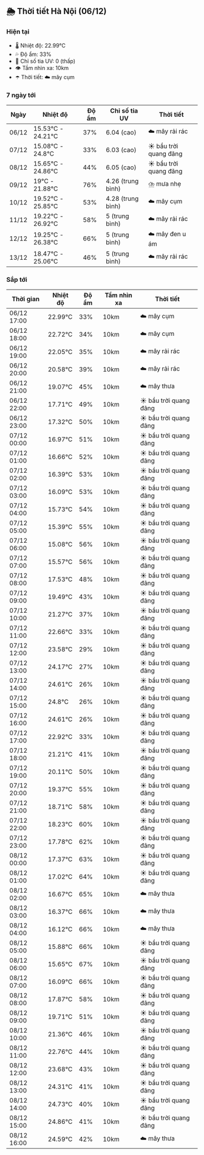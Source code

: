## 🌦️ Thời tiết Hà Nội (06/12)

### Hiện tại

- 🌡️ Nhiệt độ: 22.99℃
- 💦 Độ ẩm: 33%
- 🌟 Chỉ số tia UV: 0 (thấp)
- 👁️ Tầm nhìn xa: 10km
- ☂️ Thời tiết: ☁️ mây cụm

### 7 ngày tới

| Ngày | Nhiệt độ | Độ ẩm | Chỉ số tia UV | Thời tiết |
| --- | --- | --- | --- | --- |
| 06/12 | 15.53℃ - 24.21℃ | 37% | 6.04 (cao) | ☁️ mây rải rác |
| 07/12 | 15.08℃ - 24.8℃ | 33% | 6.03 (cao) | ☀️ bầu trời quang đãng |
| 08/12 | 15.65℃ - 24.86℃ | 44% | 6.05 (cao) | ☀️ bầu trời quang đãng |
| 09/12 | 19℃ - 21.88℃ | 76% | 4.26 (trung bình) | ⛈️ mưa nhẹ |
| 10/12 | 19.52℃ - 25.85℃ | 53% | 4.28 (trung bình) | ☁️ mây cụm |
| 11/12 | 19.22℃ - 26.92℃ | 58% | 5 (trung bình) | ☁️ mây rải rác |
| 12/12 | 19.25℃ - 26.38℃ | 66% | 5 (trung bình) | ☁️ mây đen u ám |
| 13/12 | 18.47℃ - 25.06℃ | 46% | 5 (trung bình) | ☁️ mây rải rác |

### Sắp tới

| Thời gian | Nhiệt độ | Độ ẩm | Tầm nhìn xa | Thời tiết |
| --- | --- | --- | --- | --- |
| 06/12 17:00 | 22.99℃ | 33% | 10km | ☁️ mây cụm |
| 06/12 18:00 | 22.72℃ | 34% | 10km | ☁️ mây cụm |
| 06/12 19:00 | 22.05℃ | 35% | 10km | ☁️ mây rải rác |
| 06/12 20:00 | 20.58℃ | 39% | 10km | ☁️ mây rải rác |
| 06/12 21:00 | 19.07℃ | 45% | 10km | ☁️ mây thưa |
| 06/12 22:00 | 17.71℃ | 49% | 10km | ☀️ bầu trời quang đãng |
| 06/12 23:00 | 17.32℃ | 50% | 10km | ☀️ bầu trời quang đãng |
| 07/12 00:00 | 16.97℃ | 51% | 10km | ☀️ bầu trời quang đãng |
| 07/12 01:00 | 16.66℃ | 52% | 10km | ☀️ bầu trời quang đãng |
| 07/12 02:00 | 16.39℃ | 53% | 10km | ☀️ bầu trời quang đãng |
| 07/12 03:00 | 16.09℃ | 53% | 10km | ☀️ bầu trời quang đãng |
| 07/12 04:00 | 15.73℃ | 54% | 10km | ☀️ bầu trời quang đãng |
| 07/12 05:00 | 15.39℃ | 55% | 10km | ☀️ bầu trời quang đãng |
| 07/12 06:00 | 15.08℃ | 56% | 10km | ☀️ bầu trời quang đãng |
| 07/12 07:00 | 15.57℃ | 56% | 10km | ☀️ bầu trời quang đãng |
| 07/12 08:00 | 17.53℃ | 48% | 10km | ☀️ bầu trời quang đãng |
| 07/12 09:00 | 19.49℃ | 43% | 10km | ☀️ bầu trời quang đãng |
| 07/12 10:00 | 21.27℃ | 37% | 10km | ☀️ bầu trời quang đãng |
| 07/12 11:00 | 22.66℃ | 33% | 10km | ☀️ bầu trời quang đãng |
| 07/12 12:00 | 23.58℃ | 29% | 10km | ☀️ bầu trời quang đãng |
| 07/12 13:00 | 24.17℃ | 27% | 10km | ☀️ bầu trời quang đãng |
| 07/12 14:00 | 24.61℃ | 26% | 10km | ☀️ bầu trời quang đãng |
| 07/12 15:00 | 24.8℃ | 26% | 10km | ☀️ bầu trời quang đãng |
| 07/12 16:00 | 24.61℃ | 26% | 10km | ☀️ bầu trời quang đãng |
| 07/12 17:00 | 22.92℃ | 33% | 10km | ☀️ bầu trời quang đãng |
| 07/12 18:00 | 21.21℃ | 41% | 10km | ☀️ bầu trời quang đãng |
| 07/12 19:00 | 20.11℃ | 50% | 10km | ☀️ bầu trời quang đãng |
| 07/12 20:00 | 19.37℃ | 55% | 10km | ☀️ bầu trời quang đãng |
| 07/12 21:00 | 18.71℃ | 58% | 10km | ☀️ bầu trời quang đãng |
| 07/12 22:00 | 18.23℃ | 60% | 10km | ☀️ bầu trời quang đãng |
| 07/12 23:00 | 17.78℃ | 62% | 10km | ☀️ bầu trời quang đãng |
| 08/12 00:00 | 17.37℃ | 63% | 10km | ☀️ bầu trời quang đãng |
| 08/12 01:00 | 17.02℃ | 64% | 10km | ☀️ bầu trời quang đãng |
| 08/12 02:00 | 16.67℃ | 65% | 10km | ☁️ mây thưa |
| 08/12 03:00 | 16.37℃ | 66% | 10km | ☁️ mây thưa |
| 08/12 04:00 | 16.12℃ | 66% | 10km | ☁️ mây thưa |
| 08/12 05:00 | 15.88℃ | 66% | 10km | ☀️ bầu trời quang đãng |
| 08/12 06:00 | 15.65℃ | 67% | 10km | ☀️ bầu trời quang đãng |
| 08/12 07:00 | 16.09℃ | 66% | 10km | ☀️ bầu trời quang đãng |
| 08/12 08:00 | 17.87℃ | 58% | 10km | ☀️ bầu trời quang đãng |
| 08/12 09:00 | 19.71℃ | 51% | 10km | ☀️ bầu trời quang đãng |
| 08/12 10:00 | 21.36℃ | 46% | 10km | ☀️ bầu trời quang đãng |
| 08/12 11:00 | 22.76℃ | 44% | 10km | ☀️ bầu trời quang đãng |
| 08/12 12:00 | 23.68℃ | 43% | 10km | ☀️ bầu trời quang đãng |
| 08/12 13:00 | 24.31℃ | 41% | 10km | ☀️ bầu trời quang đãng |
| 08/12 14:00 | 24.73℃ | 40% | 10km | ☀️ bầu trời quang đãng |
| 08/12 15:00 | 24.86℃ | 41% | 10km | ☀️ bầu trời quang đãng |
| 08/12 16:00 | 24.59℃ | 42% | 10km | ☁️ mây thưa |
